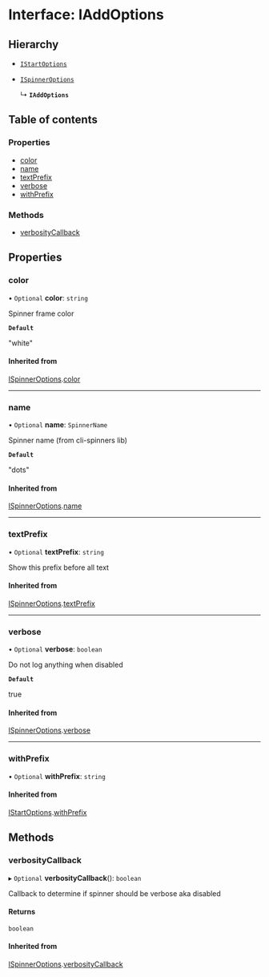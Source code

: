 # Interface: IAddOptions

## Hierarchy

- [`IStartOptions`](IStartOptions.md)

- [`ISpinnerOptions`](ISpinnerOptions.md)

  ↳ **`IAddOptions`**

## Table of contents

### Properties

- [color](IAddOptions.md#color)
- [name](IAddOptions.md#name)
- [textPrefix](IAddOptions.md#textprefix)
- [verbose](IAddOptions.md#verbose)
- [withPrefix](IAddOptions.md#withprefix)

### Methods

- [verbosityCallback](IAddOptions.md#verbositycallback)

## Properties

### color

• `Optional` **color**: `string`

Spinner frame color

**`Default`**

"white"

#### Inherited from

[ISpinnerOptions](ISpinnerOptions.md).[color](ISpinnerOptions.md#color)

___

### name

• `Optional` **name**: `SpinnerName`

Spinner name (from cli-spinners lib)

**`Default`**

"dots"

#### Inherited from

[ISpinnerOptions](ISpinnerOptions.md).[name](ISpinnerOptions.md#name)

___

### textPrefix

• `Optional` **textPrefix**: `string`

Show this prefix before all text

#### Inherited from

[ISpinnerOptions](ISpinnerOptions.md).[textPrefix](ISpinnerOptions.md#textprefix)

___

### verbose

• `Optional` **verbose**: `boolean`

Do not log anything when disabled

**`Default`**

true

#### Inherited from

[ISpinnerOptions](ISpinnerOptions.md).[verbose](ISpinnerOptions.md#verbose)

___

### withPrefix

• `Optional` **withPrefix**: `string`

#### Inherited from

[IStartOptions](IStartOptions.md).[withPrefix](IStartOptions.md#withprefix)

## Methods

### verbosityCallback

▸ `Optional` **verbosityCallback**(): `boolean`

Callback to determine if spinner should be verbose aka disabled

#### Returns

`boolean`

#### Inherited from

[ISpinnerOptions](ISpinnerOptions.md).[verbosityCallback](ISpinnerOptions.md#verbositycallback)
